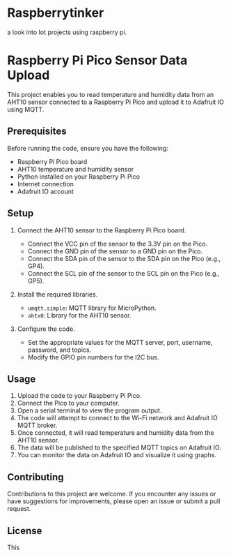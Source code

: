 # Raspberrytinker
a look into Iot projects using raspberry pi.

# Raspberry Pi Pico Sensor Data Upload

This project enables you to read temperature and humidity data from an AHT10 sensor connected to a Raspberry Pi Pico and upload it to Adafruit IO using MQTT.

## Prerequisites

Before running the code, ensure you have the following:

- Raspberry Pi Pico board
- AHT10 temperature and humidity sensor
- Python installed on your Raspberry Pi Pico
- Internet connection
- Adafruit IO account

## Setup

1. Connect the AHT10 sensor to the Raspberry Pi Pico board.
   - Connect the VCC pin of the sensor to the 3.3V pin on the Pico.
   - Connect the GND pin of the sensor to a GND pin on the Pico.
   - Connect the SDA pin of the sensor to the SDA pin on the Pico (e.g., GP4).
   - Connect the SCL pin of the sensor to the SCL pin on the Pico (e.g., GP5).

2. Install the required libraries.
   - `umqtt.simple`: MQTT library for MicroPython.
   - `ahtx0`: Library for the AHT10 sensor.

3. Configure the code.
   - Set the appropriate values for the MQTT server, port, username, password, and topics.
   - Modify the GPIO pin numbers for the I2C bus.

## Usage

1. Upload the code to your Raspberry Pi Pico.
2. Connect the Pico to your computer.
3. Open a serial terminal to view the program output.
4. The code will attempt to connect to the Wi-Fi network and Adafruit IO MQTT broker.
5. Once connected, it will read temperature and humidity data from the AHT10 sensor.
6. The data will be published to the specified MQTT topics on Adafruit IO.
7. You can monitor the data on Adafruit IO and visualize it using graphs.

## Contributing

Contributions to this project are welcome. If you encounter any issues or have suggestions for improvements, please open an issue or submit a pull request.

## License

This
